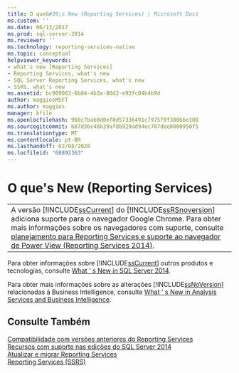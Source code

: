 ```yaml
---
title: O que&#39;s New (Reporting Services) | Microsoft Docs
ms.custom: ''
ms.date: 06/13/2017
ms.prod: sql-server-2014
ms.reviewer: ''
ms.technology: reporting-services-native
ms.topic: conceptual
helpviewer_keywords:
- what's new [Reporting Services]
- Reporting Services, what's new
- SQL Server Reporting Services, what's new
- SSRS, what's new
ms.assetid: bc909063-6b84-4b3a-80d2-e93fc04b4b9d
author: maggiesMSFT
ms.author: maggies
manager: kfile
ms.openlocfilehash: 968c7bab8d0ef0d57336491c7975f0f3006be108
ms.sourcegitcommit: b87d36c46b39af8b929ad94ec707dee8800950f5
ms.translationtype: MT
ms.contentlocale: pt-BR
ms.lasthandoff: 02/08/2020
ms.locfileid: "68892363"
---
```

# <a name="what39s-new-reporting-services"></a>O que&#39;s New (Reporting Services)
  
  
||  
|-|  
|A versão [!INCLUDE[ssCurrent](../includes/sscurrent-md.md)] do [!INCLUDE[ssRSnoversion](../includes/ssrsnoversion-md.md)] adiciona suporte para o navegador Google Chrome. Para obter mais informações sobre os navegadores com suporte, consulte [planejamento para Reporting Services e suporte ao navegador de Power View &#40;Reporting Services 2014&#41;](../../2014/reporting-services/browser-support-for-reporting-services-and-power-view.md).|  
  
 Para obter informações sobre [!INCLUDE[ssCurrent](../includes/sscurrent-md.md)] outros produtos e tecnologias, consulte [What ' s New in SQL Server 2014](../sql-server/what-s-new-in-sql-server-2016.md).  
  
 Para obter mais informações sobre as alterações [!INCLUDE[ssNoVersion](../includes/ssnoversion-md.md)] relacionadas à Business Intelligence, consulte [What ' s New in Analysis Services and Business Intelligence](https://docs.microsoft.com/analysis-services/what-s-new-in-analysis-services).  
  
## <a name="see-also"></a>Consulte Também  
 [Compatibilidade com versões anteriores do Reporting Services](reporting-services-backward-compatibility.md)   
 [Recursos com suporte nas edições do SQL Server 2014](../../2014/getting-started/features-supported-by-the-editions-of-sql-server-2014.md)   
 [Atualizar e migrar Reporting Services](install-windows/upgrade-and-migrate-reporting-services.md)   
 [Reporting Services &#40;SSRS&#41;](create-deploy-and-manage-mobile-and-paginated-reports.md)  
  
  
